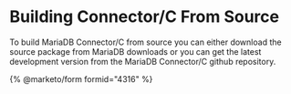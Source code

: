 # Building Connector/C From Source

To build MariaDB Connector/C from source you can either download the source package from MariaDB downloads or you can get the latest development version from the MariaDB Connector/C github repository.

{% @marketo/form formid="4316" %}
